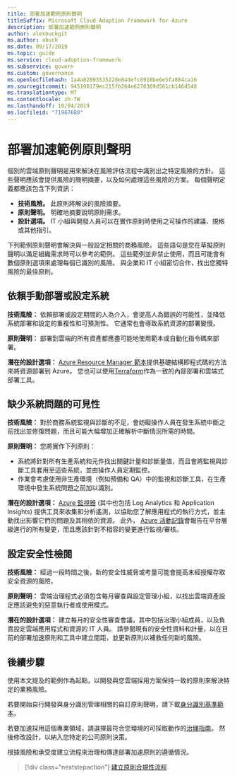 ```yaml
---
title: 部署加速範例原則聲明
titleSuffix: Microsoft Cloud Adoption Framework for Azure
description: 部署加速範例原則聲明
author: alexbuckgit
ms.author: abuck
ms.date: 09/17/2019
ms.topic: guide
ms.service: cloud-adoption-framework
ms.subservice: govern
ms.custom: governance
ms.openlocfilehash: 1a4a82893535228e84defc8918be6e5fa884ca16
ms.sourcegitcommit: 945198179ec215fb264e6270369d561cb146d548
ms.translationtype: MT
ms.contentlocale: zh-TW
ms.lasthandoff: 10/04/2019
ms.locfileid: "71967680"
---
```

# <a name="deployment-acceleration-sample-policy-statements"></a>部署加速範例原則聲明

個別的雲端原則聲明是用來解決在風險評估流程中識別出之特定風險的方針。 這些聲明應該會提供風險的簡明摘要，以及如何處理這些風險的方案。 每個聲明定義都應該包含下列資訊：

- **技術風險。** 此原則將解決的風險摘要。
- **原則聲明。** 明確地摘要說明原則需求。
- **設計選項。** IT 小組與開發人員可以在實作原則時使用之可操作的建議、規格或其他指引。

下列範例原則聲明會解決與一般設定相關的商務風險。 這些語句是您在草擬原則聲明以滿足組織需求時可以參考的範例。 這些範例並非禁止使用，而且可能會有數個原則選項來處理每個已識別的風險。 與企業和 IT 小組密切合作，找出您獨特風險的最佳原則。

## <a name="reliance-on-manual-deployment-or-configuration-of-systems"></a>依賴手動部署或設定系統

**技術風險：** 依賴部署或設定期間的人為介入，會提高人為錯誤的可能性，並降低系統部署和設定的重複性和可預測性。 它通常也會導致系統資源的部署變慢。

**原則聲明：** 部署到雲端的所有資產都應盡可能地使用範本或自動化指令碼來部署。

**潛在的設計選項：** [Azure Resource Manager 範本](https://docs.microsoft.com/azure/azure-resource-manager/template-deployment-overview)提供基礎結構即程式碼的方法來將資源部署到 Azure。 您也可以使用[Terraform](https://docs.microsoft.com/azure/terraform/terraform-overview)作為一致的內部部署和雲端式部署工具。

## <a name="lack-of-visibility-into-system-issues"></a>缺少系統問題的可見性

**技術風險：** 對於商務系統監視與診斷的不足，會妨礙操作人員在發生系統中斷之前找出並修復問題，而且可能大幅增加正確解析中斷情況所需的時間。

**原則聲明：** 您將實作下列原則：

- 系統將針對所有生產系統和元件找出關鍵計量和診斷量值，而且會將監視與診斷工具套用至這些系統，並由操作人員定期監控。
- 作業會考慮使用非生產環境（例如預備和 QA）中的監視和診斷工具，在生產環境中發生系統問題之前加以識別。

**潛在的設計選項：** [Azure 監視器](https://docs.microsoft.com/azure/azure-monitor) (其中也包括 Log Analytics 和 Application Insights) 提供工具來收集和分析遙測，以協助您了解應用程式的執行方式，並主動找出影響它們的問題及其相依的資源。 此外， [Azure 活動記錄](https://docs.microsoft.com/azure/azure-monitor/platform/activity-logs-overview)會報告在平台層級進行的所有變更，而且應該針對不相容的變更進行監視/審核。

## <a name="configuration-security-reviews"></a>設定安全性檢閱

**技術風險：** 經過一段時間之後，新的安全性威脅或考量可能會提高未經授權存取安全資源的風險。

**原則聲明：** 雲端治理程式必須包含每月審查與設定管理小組，以找出雲端資產設定應該避免的惡意執行者或使用模式。

**潛在的設計選項：** 建立每月的安全性審查會議，其中包括治理小組成員，以及負責設定雲端應用程式和資源的 IT 人員。 請參閱現有的安全性資料和計量，以在目前的部署加速原則和工具中建立間距，並更新原則以補救任何新的風險。

## <a name="next-steps"></a>後續步驟

使用本文提及的範例作為起點，以開發與您雲端採用方案保持一致的原則來解決特定的業務風險。

若要開始自行開發與身分識別管理相關的自訂原則聲明，請下載[身分識別基準範本](../identity-baseline/template.md)。

若要加速採用這個專業領域，請選擇最符合您環境的可採取動作的[治理指南](../guides/index.md)。 然後修改設計，以納入您特定的公司原則決策。

根據風險和承受度建立流程來治理和傳達部署加速原則的遵循情況。

> [!div class="nextstepaction"]
> [建立原則合規性流程](./compliance-processes.md)
